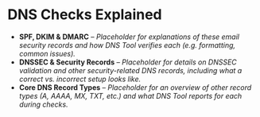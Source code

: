 # DNS Checks Explained

* **SPF, DKIM & DMARC** – *Placeholder for explanations of these email security records and how DNS Tool verifies each (e.g. formatting, common issues).*
* **DNSSEC & Security Records** – *Placeholder for details on DNSSEC validation and other security-related DNS records, including what a correct vs. incorrect setup looks like.*
* **Core DNS Record Types** – *Placeholder for an overview of other record types (A, AAAA, MX, TXT, etc.) and what DNS Tool reports for each during checks.*

